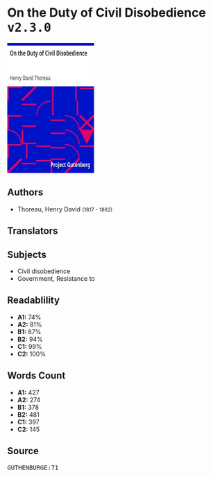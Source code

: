 # On the Duty of Civil Disobedience <kbd>v2.3.0</kbd>

![](./cover.medium.jpg "")

## Authors


 - Thoreau, Henry David <small>(1817 - 1862)</small>

## Translators



## Subjects


 - Civil disobedience
 - Government, Resistance to

## Readablility


 - **A1:** 74%
 - **A2:** 81%
 - **B1:** 87%
 - **B2:** 94%
 - **C1:** 99%
 - **C2:** 100%

## Words Count


 - **A1:** 427
 - **A2:** 274
 - **B1:** 378
 - **B2:** 481
 - **C1:** 397
 - **C2:** 145

## Source


<kbd>GUTHENBURGE:71</kbd>
